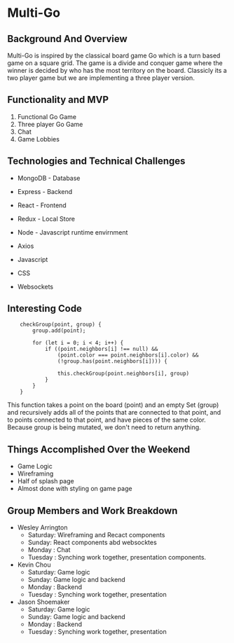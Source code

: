 # Multi-Go

## Background And Overview

Multi-Go is inspired by the classical board game Go which is a turn based game on a square grid. 
The game is a divide and conquer game where the winner is decided by who has the most territory on the board. 
Classicly its a two player game but we are implementing a three player version.

## Functionality and MVP

1. Functional Go Game
2. Three player Go Game
3. Chat
4. Game Lobbies

## Technologies and Technical Challenges

* MongoDB - Database
* Express - Backend
* React - Frontend
* Redux - Local Store
* Node - Javascript runtime envirnment

* Axios

* Javascript
* CSS

* Websockets

## Interesting Code
```
    checkGroup(point, group) {
        group.add(point);

        for (let i = 0; i < 4; i++) {
            if ((point.neighbors[i] !== null) &&
                (point.color === point.neighbors[i].color) &&
                (!group.has(point.neighbors[i]))) {

                this.checkGroup(point.neighbors[i], group)
            }
        }
    }

```
This function takes a point on the board (point) and an empty Set (group) and recursively adds all of the points that are connected to that point, and to points connected to that point, and have pieces of the same color. Because group is being mutated, we don't need to return anything. 

## Things Accomplished Over the Weekend

* Game Logic
* Wireframing
* Half of splash page
* Almost done with styling on game page

## Group Members and Work Breakdown
* Wesley Arrington
	* Saturday: Wireframing and Recact components
	*	Sunday: React components abd websocktes
	* Monday : Chat
	* Tuesday : Synching work together, presentation components.
* Kevin Chou
	* Saturday: Game logic
	*	Sunday: Game logic and backend
	* Monday : Backend
	* Tuesday : Synching work together, presentation 
* Jason Shoemaker
	* Saturday: Game logic
	*	Sunday: Game logic and backend
	* Monday : Backend
	* Tuesday : Synching work together, presentation 
